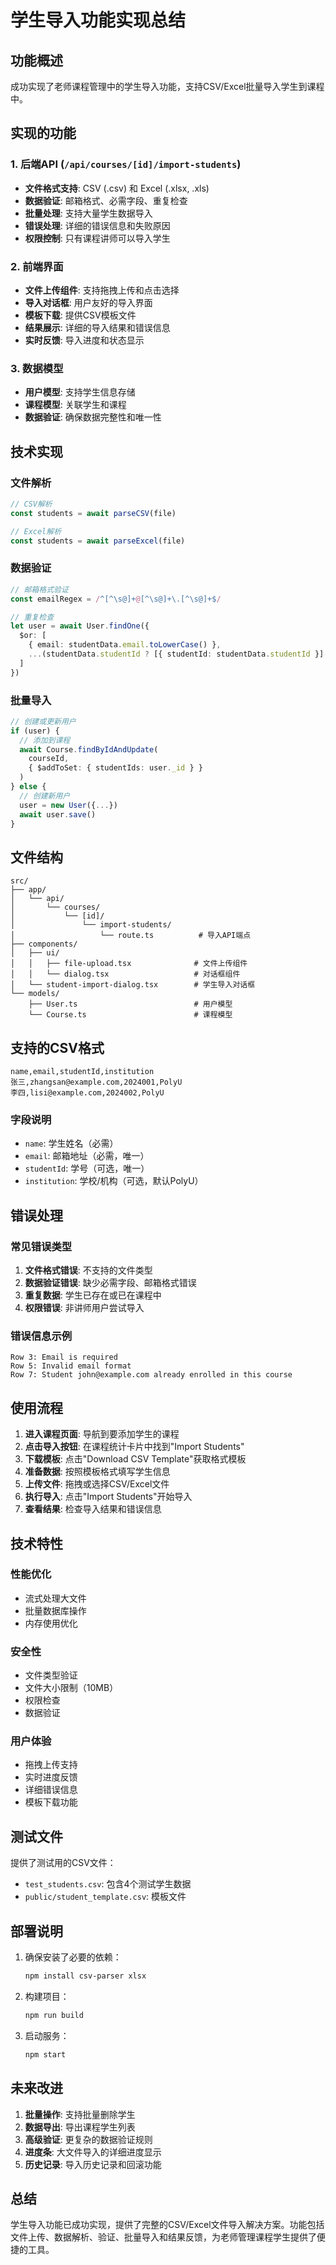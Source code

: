 # 学生导入功能实现总结

## 功能概述

成功实现了老师课程管理中的学生导入功能，支持CSV/Excel批量导入学生到课程中。

## 实现的功能

### 1. 后端API (`/api/courses/[id]/import-students`)
- **文件格式支持**: CSV (.csv) 和 Excel (.xlsx, .xls)
- **数据验证**: 邮箱格式、必需字段、重复检查
- **批量处理**: 支持大量学生数据导入
- **错误处理**: 详细的错误信息和失败原因
- **权限控制**: 只有课程讲师可以导入学生

### 2. 前端界面
- **文件上传组件**: 支持拖拽上传和点击选择
- **导入对话框**: 用户友好的导入界面
- **模板下载**: 提供CSV模板文件
- **结果展示**: 详细的导入结果和错误信息
- **实时反馈**: 导入进度和状态显示

### 3. 数据模型
- **用户模型**: 支持学生信息存储
- **课程模型**: 关联学生和课程
- **数据验证**: 确保数据完整性和唯一性

## 技术实现

### 文件解析
```typescript
// CSV解析
const students = await parseCSV(file)

// Excel解析  
const students = await parseExcel(file)
```

### 数据验证
```typescript
// 邮箱格式验证
const emailRegex = /^[^\s@]+@[^\s@]+\.[^\s@]+$/

// 重复检查
let user = await User.findOne({ 
  $or: [
    { email: studentData.email.toLowerCase() },
    ...(studentData.studentId ? [{ studentId: studentData.studentId }] : [])
  ]
})
```

### 批量导入
```typescript
// 创建或更新用户
if (user) {
  // 添加到课程
  await Course.findByIdAndUpdate(
    courseId,
    { $addToSet: { studentIds: user._id } }
  )
} else {
  // 创建新用户
  user = new User({...})
  await user.save()
}
```

## 文件结构

```
src/
├── app/
│   └── api/
│       └── courses/
│           └── [id]/
│               └── import-students/
│                   └── route.ts          # 导入API端点
├── components/
│   ├── ui/
│   │   ├── file-upload.tsx              # 文件上传组件
│   │   └── dialog.tsx                   # 对话框组件
│   └── student-import-dialog.tsx        # 学生导入对话框
└── models/
    ├── User.ts                          # 用户模型
    └── Course.ts                        # 课程模型
```

## 支持的CSV格式

```csv
name,email,studentId,institution
张三,zhangsan@example.com,2024001,PolyU
李四,lisi@example.com,2024002,PolyU
```

### 字段说明
- `name`: 学生姓名（必需）
- `email`: 邮箱地址（必需，唯一）
- `studentId`: 学号（可选，唯一）
- `institution`: 学校/机构（可选，默认PolyU）

## 错误处理

### 常见错误类型
1. **文件格式错误**: 不支持的文件类型
2. **数据验证错误**: 缺少必需字段、邮箱格式错误
3. **重复数据**: 学生已存在或已在课程中
4. **权限错误**: 非讲师用户尝试导入

### 错误信息示例
```
Row 3: Email is required
Row 5: Invalid email format
Row 7: Student john@example.com already enrolled in this course
```

## 使用流程

1. **进入课程页面**: 导航到要添加学生的课程
2. **点击导入按钮**: 在课程统计卡片中找到"Import Students"
3. **下载模板**: 点击"Download CSV Template"获取格式模板
4. **准备数据**: 按照模板格式填写学生信息
5. **上传文件**: 拖拽或选择CSV/Excel文件
6. **执行导入**: 点击"Import Students"开始导入
7. **查看结果**: 检查导入结果和错误信息

## 技术特性

### 性能优化
- 流式处理大文件
- 批量数据库操作
- 内存使用优化

### 安全性
- 文件类型验证
- 文件大小限制（10MB）
- 权限检查
- 数据验证

### 用户体验
- 拖拽上传支持
- 实时进度反馈
- 详细错误信息
- 模板下载功能

## 测试文件

提供了测试用的CSV文件：
- `test_students.csv`: 包含4个测试学生数据
- `public/student_template.csv`: 模板文件

## 部署说明

1. 确保安装了必要的依赖：
   ```bash
   npm install csv-parser xlsx
   ```

2. 构建项目：
   ```bash
   npm run build
   ```

3. 启动服务：
   ```bash
   npm start
   ```

## 未来改进

1. **批量操作**: 支持批量删除学生
2. **数据导出**: 导出课程学生列表
3. **高级验证**: 更复杂的数据验证规则
4. **进度条**: 大文件导入的详细进度显示
5. **历史记录**: 导入历史记录和回滚功能

## 总结

学生导入功能已成功实现，提供了完整的CSV/Excel文件导入解决方案。功能包括文件上传、数据解析、验证、批量导入和结果反馈，为老师管理课程学生提供了便捷的工具。
